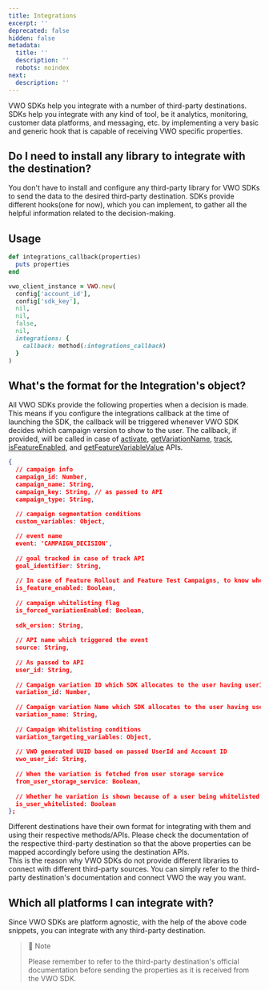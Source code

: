 ```yaml
---
title: Integrations
excerpt: ''
deprecated: false
hidden: false
metadata:
  title: ''
  description: ''
  robots: noindex
next:
  description: ''
---
```

VWO SDKs help you integrate with a number of third-party destinations. SDKs help you integrate with any kind of tool, be it analytics, monitoring, customer data platforms, and messaging, etc. by implementing a very basic and generic hook that is capable of receiving VWO specific properties.

## Do I need to install any library to integrate with the destination?

You don't have to install and configure any third-party library for VWO SDKs to send the data to the desired third-party destination. SDKs provide different hooks(one for now), which you can implement, to gather all the helpful information related to the decision-making.

## Usage

```ruby
def integrations_callback(properties)
  puts properties
end

vwo_client_instance = VWO.new(
  config['account_id'],
  config['sdk_key'],
  nil,
  nil,
  false,
  nil,
  integrations: {
    callback: method(:integrations_callback)
  }
)
```

## What's the format for the Integration's object?

All VWO SDKs provide the following properties when a decision is made. This means if you configure the integrations callback at the time of launching the SDK, the callback will be triggered whenever VWO SDK decides which campaign version to show to the user. The callback, if provided, will be called in case of [activate](https://developers.vwo.com/docs/ruby-activate), [getVariationName](https://developers.vwo.com/docs/ruby-get-variation-name), [track](https://developers.vwo.com/docs/ruby-track), [isFeatureEnabled](https://developers.vwo.com/docs/ruby-is-feature-enabled), and [getFeatureVariableValue](https://developers.vwo.com/docs/ruby-get-feature-variable-value) APIs.

```json
{
  // campaign info
  campaign_id: Number,
  campaign_name: String,
  campaign_key: String, // as passed to API
  campaign_type: String,
  
  // campaign segmentation conditions
  custom_variables: Object,

  // event name
  event: 'CAMPAIGN_DECISION',
  
  // goal tracked in case of track API
  goal_identifier: String,
    
  // In case of Feature Rollout and Feature Test Campaigns, to know whether the feature is enabled for the user having userId
  is_feature_enabled: Boolean,
  
  // campaign whitelisting flag
  is_forced_variationEnabled: Boolean,
  
  sdk_ersion: String,
  
  // API name which triggered the event
  source: String,
  
  // As passed to API
  user_id: String,
  
  // Campaign variation ID which SDK allocates to the user having userId
  variation_id: Number,
    
  // Campaign variation Name which SDK allocates to the user having userId
  variation_name: String,
    
  // Campaign Whitelisting conditions
  variation_targeting_variables: Object,
   
  // VWO generated UUID based on passed UserId and Account ID
  vwo_user_id: String,
  
  // When the variation is fetched from user storage service
  from_user_storage_service: Boolean,
  
  // Whether he variation is shown because of a user being whitelisted
  is_user_whitelisted: Boolean
};
```

Different destinations have their own format for integrating with them and using their respective methods/APIs. Please check the documentation of the respective third-party destination so that the above properties can be mapped accordingly before using the destination APIs.\
This is the reason why VWO SDKs do not provide different libraries to connect with different third-party sources. You can simply refer to the third-party destination's documentation and connect VWO the way you want.

## Which all platforms I can integrate with?

Since VWO SDKs are platform agnostic, with the help of the above code snippets, you can integrate with any third-party destination. 

> 📘 Note
>
> Please remember to refer to the third-party destination's official documentation before sending the properties as it is received from the VWO SDK.
